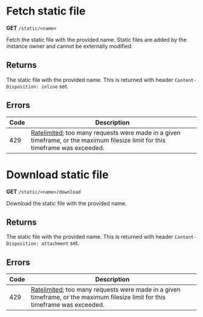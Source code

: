# Fetch static file

<span class=requestmethod><b>GET</b></span> `/static/<name>`

Fetch the static file with the provided name. Static files are added by the instance owner and cannot be externally modified.


## Returns

The static file with the provided name. This is returned with header `Content-Disposition: inline` set.


## Errors

| Code | Description |
|------|-------------|
| 429  | [Ratelimited](../models/errors.md#ratelimiterror); too many requests were made in a given timeframe, or the maximum filesize limit for this timeframe was exceeded. |




# Download static file

<span class=requestmethod><b>GET</b></span> `/static/<name>/download`

Download the static file with the provided name.


## Returns

The static file with the provided name. This is returned with header `Content-Disposition: attachment` set.


## Errors

| Code | Description |
|------|-------------|
| 429  | [Ratelimited](../models/errors.md#ratelimiterror); too many requests were made in a given timeframe, or the maximum filesize limit for this timeframe was exceeded. |
